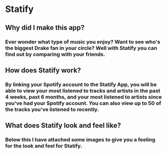 # Statify

## Why did I make this app?

### Ever wonder what type of music you enjoy? Want to see who's the biggest Drake fan in your circle? Well with Statify you can find out by comparing with your friends.

## How does Statify work?

### By linking your Spotify account to the Statify App, you will be able to view your most listened to tracks and artists in the past 4 weeks, past 6 months, and your most listened to artists since you've had your Spotify account. You can also view up to 50 of the tracks you've listened to recently.

## What does Statify look and feel like?

### Below this I have attached some images to give you a feeling for the look and feel for Statify.
